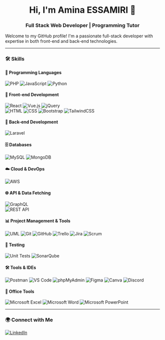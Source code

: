 <h1 align="center">Hi, I'm Amina ESSAMIRI 👋</h1>
<h3 align="center">Full Stack Web Developer | Programming Tutor</h3>

<p>
Welcome to my GitHub profile! I'm a passionate full-stack developer with expertise in both front-end and back-end technologies.
</p>

---

### 🛠️ Skills  

#### 🚀 Programming Languages  
![PHP](https://img.shields.io/badge/PHP-777BB4?style=for-the-badge&logo=php&logoColor=white)
![JavaScript](https://img.shields.io/badge/JavaScript-F7DF1E?style=for-the-badge&logo=javascript&logoColor=black)
![Python](https://img.shields.io/badge/Python-3776AB?style=for-the-badge&logo=python&logoColor=white)  

#### 🎨 Front-end Development  
![React](https://img.shields.io/badge/React-61DAFB?style=for-the-badge&logo=react&logoColor=black)
![Vue.js](https://img.shields.io/badge/Vue.js-4FC08D?style=for-the-badge&logo=vue.js&logoColor=white)
![jQuery](https://img.shields.io/badge/jQuery-0769AD?style=for-the-badge&logo=jquery&logoColor=white)  
![HTML](https://img.shields.io/badge/HTML5-E34F26?style=for-the-badge&logo=html5&logoColor=white)
![CSS](https://img.shields.io/badge/CSS3-1572B6?style=for-the-badge&logo=css3&logoColor=white)
![Bootstrap](https://img.shields.io/badge/Bootstrap-7952B3?style=for-the-badge&logo=bootstrap&logoColor=white)
![TailwindCSS](https://img.shields.io/badge/Tailwind_CSS-38B2AC?style=for-the-badge&logo=tailwind-css&logoColor=white)  

#### 🔧 Back-end Development  
![Laravel](https://img.shields.io/badge/Laravel-FF2D20?style=for-the-badge&logo=laravel&logoColor=white)


#### 🗄️ Databases  
![MySQL](https://img.shields.io/badge/MySQL-4479A1?style=for-the-badge&logo=mysql&logoColor=white)
![MongoDB](https://img.shields.io/badge/MongoDB-4EA94B?style=for-the-badge&logo=mongodb&logoColor=white) 
 
#### ☁️ Cloud & DevOps  
![AWS](https://img.shields.io/badge/Amazon_Web_Services-FF9900?style=for-the-badge&logo=amazonaws&logoColor=white)  
  
#### 🌐 API & Data Fetching  
![GraphQL](https://img.shields.io/badge/GraphQL-E10098?style=for-the-badge&logo=graphql&logoColor=white)  
![REST API](https://img.shields.io/badge/REST_API-005571?style=for-the-badge&logo=rest&logoColor=white)  


#### 📊 Project Management & Tools  
![UML](https://img.shields.io/badge/UML-FFFFFF?style=for-the-badge&logoColor=black)
![Git](https://img.shields.io/badge/Git-F05032?style=for-the-badge&logo=git&logoColor=white)
![GitHub](https://img.shields.io/badge/GitHub-181717?style=for-the-badge&logo=github&logoColor=white)
![Trello](https://img.shields.io/badge/Trello-0052CC?style=for-the-badge&logo=trello&logoColor=white)
![Jira](https://img.shields.io/badge/Jira-0052CC?style=for-the-badge&logo=jira&logoColor=white)
![Scrum](https://img.shields.io/badge/Scrum-2496ED?style=for-the-badge&logoColor=white)  

#### 🧪 Testing  
![Unit Tests](https://img.shields.io/badge/Unit_Tests-6DB33F?style=for-the-badge&logo=jest&logoColor=white)
![SonarQube](https://img.shields.io/badge/SonarQube-4E9BCD?style=for-the-badge&logo=sonarqube&logoColor=white)  



#### 🛠️ Tools & IDEs  
![Postman](https://img.shields.io/badge/Postman-FF6C37?style=for-the-badge&logo=postman&logoColor=white)
![VS Code](https://img.shields.io/badge/VS_Code-007ACC?style=for-the-badge&logo=visual-studio-code&logoColor=white)
![phpMyAdmin](https://img.shields.io/badge/phpMyAdmin-6C78AF?style=for-the-badge&logo=php&logoColor=white)
![Figma](https://img.shields.io/badge/Figma-F24E1E?style=for-the-badge&logo=figma&logoColor=white)
![Canva](https://img.shields.io/badge/Canva-00C4CC?style=for-the-badge&logo=canva&logoColor=white)
![Discord](https://img.shields.io/badge/Discord-5865F2?style=for-the-badge&logo=discord&logoColor=white)  

#### 🏢 Office Tools  
![Microsoft Excel](https://img.shields.io/badge/Microsoft_Excel-217346?style=for-the-badge&logo=microsoft-excel&logoColor=white)
![Microsoft Word](https://img.shields.io/badge/Microsoft_Word-2B579A?style=for-the-badge&logo=microsoft-word&logoColor=white)
![Microsoft PowerPoint](https://img.shields.io/badge/Microsoft_PowerPoint-B7472A?style=for-the-badge&logo=microsoft-powerpoint&logoColor=white)  

---

### 🌍 Connect with Me  
<p align="left">
<a href="https://linkedin.com/in/aminaessamiri" target="_blank"><img src="https://img.shields.io/badge/LinkedIn-0077B5?style=for-the-badge&logo=linkedin&logoColor=white" alt="LinkedIn" /></a>
</p>
